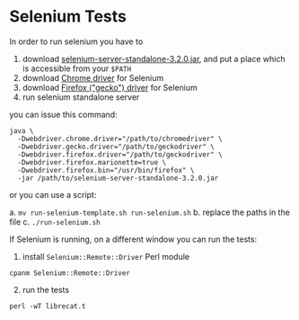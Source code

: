 # Selenium Tests

In order to run selenium you have to

1. download [selenium-server-standalone-3.2.0.jar](http://www.seleniumhq.org/download/), and put a place which is accessible from your `$PATH`
2. download [Chrome driver](https://sites.google.com/a/chromium.org/chromedriver/) for Selenium
3. download [Firefox ("gecko") driver](https://github.com/mozilla/geckodriver/releases) for Selenium
4. run selenium standalone server

you can issue this command:

```
java \
  -Dwebdriver.chrome.driver="/path/to/chromedriver" \
  -Dwebdriver.gecko.driver="/path/to/geckodriver" \
  -Dwebdriver.firefox.driver="/path/to/geckodriver" \
  -Dwebdriver.firefox.marionette=true \
  -Dwebdriver.firefox.bin="/usr/bin/firefox" \
  -jar /path/to/selenium-server-standalone-3.2.0.jar

```

or you can use a script:

a. `mv run-selenium-template.sh run-selenium.sh`
b. replace the paths in the file
c. `./run-selenium.sh`


If Selenium is running, on a different window you can run the tests:

1. install `Selenium::Remote::Driver` Perl module

```
cpanm Selenium::Remote::Driver
```

2. run the tests

```
perl -wT librecat.t
```
